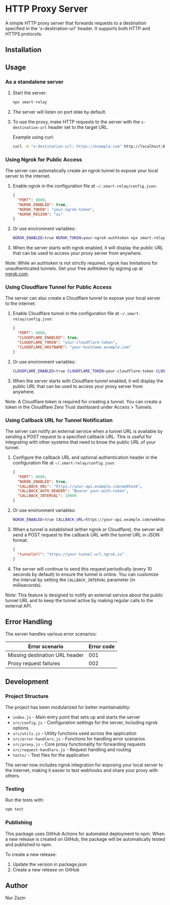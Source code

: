 # HTTP Proxy Server

A simple HTTP proxy server that forwards requests to a destination specified in the 'x-destination-url' header. It
supports both HTTP and HTTPS protocols.

## Installation

## Usage

### As a standalone server

1. Start the server:
   ```bash
   npx smart-relay
   ```

2. The server will listen on port `8080` by default.

3. To use the proxy, make HTTP requests to the server with the `x-destination-url` header set to the target URL.

   Example using curl:
   ```bash
   curl -H "x-destination-url: https://example.com" http://localhost:8080/path
   ```

### Using Ngrok for Public Access

The server can automatically create an ngrok tunnel to expose your local server to the internet.

1. Enable ngrok in the configuration file at `~/.smart-relay/config.json`:
   ```json
   {
     "PORT": 8080,
     "NGROK_ENABLED": true,
     "NGROK_TOKEN": "your-ngrok-token",
     "NGROK_REGION": "us"
   }
   ```

2. Or use environment variables:
   ```bash
   NGROK_ENABLED=true NGROK_TOKEN=your-ngrok-authtoken npx smart-relay
   ```

3. When the server starts with ngrok enabled, it will display the public URL that can be used to access your proxy
   server from anywhere.

Note: While an authtoken is not strictly required, ngrok has limitations for unauthenticated tunnels. Get your free
authtoken by signing up at [ngrok.com](https://ngrok.com/).

### Using Cloudflare Tunnel for Public Access

The server can also create a Cloudflare tunnel to expose your local server to the internet.

1. Enable Cloudflare tunnel in the configuration file at `~/.smart-relay/config.json`:
   ```json
   {
     "PORT": 8080,
     "CLOUDFLARE_ENABLED": true,
     "CLOUDFLARE_TOKEN": "your-cloudflare-token",
     "CLOUDFLARE_HOSTNAME": "your-hostname.example.com"
   }
   ```

2. Or use environment variables:
   ```bash
   CLOUDFLARE_ENABLED=true CLOUDFLARE_TOKEN=your-cloudflare-token CLOUDFLARE_HOSTNAME=your-hostname.example.com npx smart-relay
   ```

3. When the server starts with Cloudflare tunnel enabled, it will display the public URL that can be used to access your
   proxy server from anywhere.

Note: A Cloudflare token is required for creating a tunnel. You can create a token in the Cloudflare Zero Trust
dashboard under Access > Tunnels.

### Using Callback URL for Tunnel Notification

The server can notify an external service when a tunnel URL is available by sending a POST request to a specified
callback URL. This is useful for integrating with other systems that need to know the public URL of your tunnel.

1. Configure the callback URL and optional authentication header in the configuration file at
   `~/.smart-relay/config.json`:
   ```json
   {
     "PORT": 8080,
     "NGROK_ENABLED": true,
     "CALLBACK_URL": "https://your-api.example.com/webhook",
     "CALLBACK_AUTH_HEADER": "Bearer your-auth-token",
     "CALLBACK_INTERVAL": 10000
   }
   ```

2. Or use environment variables:
   ```bash
   NGROK_ENABLED=true CALLBACK_URL=https://your-api.example.com/webhook CALLBACK_AUTH_HEADER="Bearer your-auth-token" CALLBACK_INTERVAL=10000 npx smart-relay
   ```

3. When a tunnel is established (either ngrok or Cloudflare), the server will send a POST request to the callback URL
   with the tunnel URL in JSON format:
   ```json
   {
     "tunnelUrl": "https://your-tunnel-url.ngrok.io"
   }
   ```

4. The server will continue to send this request periodically (every 10 seconds by default) to ensure the tunnel is online.
   You can customize the interval by setting the `CALLBACK_INTERVAL` parameter (in milliseconds).

Note: This feature is designed to notify an external service about the public tunnel URL and to keep the tunnel active
by making regular calls to the external API.

## Error Handling

The server handles various error scenarios:

| Error scenario                 | Error code |
|--------------------------------|------------|
| Missing destination URL header | 001        |
| Proxy request failures         | 002        |

## Development

### Project Structure

The project has been modularized for better maintainability:

- `index.js` - Main entry point that sets up and starts the server
- `src/config.js` - Configuration settings for the server, including ngrok options
- `src/utils.js` - Utility functions used across the application
- `src/error-handlers.js` - Functions for handling error scenarios
- `src/proxy.js` - Core proxy functionality for forwarding requests
- `src/request-handlers.js` - Request handling and routing
- `tests/` - Test files for the application

The server now includes ngrok integration for exposing your local server to the internet, making it easier to test
webhooks and share your proxy with others.

### Testing

Run the tests with:

```bash
npm test
```

### Publishing

This package uses GitHub Actions for automated deployment to npm. When a new release is created on GitHub, the package
will be automatically tested and published to npm.

To create a new release:

1. Update the version in package.json
2. Create a new release on GitHub

## Author

Nur Zazin
